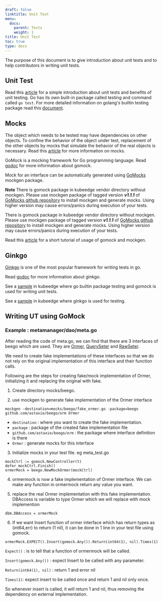```yaml
---
draft: false
linktitle: Unit Test
menu:
  docs:
    parent: Tests
    weight: 1
title: Unit Test
toc: true
type: docs
---
```

The purpose of this document is to give introduction about unit tests and to help contributors in writing unit tests.

## Unit Test

Read this [article](http://softwaretestingfundamentals.com/unit-testing/) for a simple introduction about unit tests and benefits of unit testing. Go has its own built-in package called testing and command called ```go test```.
For more detailed information on golang's builtin testing package read this [document](https://golang.org/pkg/testing/).

## Mocks

 The object which needs to be tested may have dependencies on other objects. To confine the behavior of the object under test, replacement of the other objects by mocks that simulate the behavior of the real objects is necessary.
 Read this [article](https://medium.com/@piraveenaparalogarajah/what-is-mocking-in-testing-d4b0f2dbe20a) for more information on mocks.

 GoMock is a mocking framework for Go programming language.
 Read [godoc](https://godoc.org/github.com/golang/mock/gomock) for more information about gomock.

 Mock for an interface can be automatically generated using [GoMocks](https://github.com/golang/mock) mockgen package.

 **Note** There is gomock package in kubeedge vendor directory without mockgen. Please use mockgen package of tagged version ***v1.1.1*** of [GoMocks github repository](https://github.com/golang/mock) to install mockgen and generate mocks. Using higher version may cause errors/panics during execution of your tests.

There is gomock package in kubeedge vendor directory without mockgen. Please use mockgen package of tagged version ***v1.1.1*** of [GoMocks github repository](https://github.com/golang/mock) to install mockgen and generate mocks. Using higher version may cause errors/panics during execution of your tests.

 Read this [article](https://blog.codecentric.de/en/2017/08/gomock-tutorial/) for a short tutorial of usage of gomock and mockgen.

## Ginkgo

 [Ginkgo](https://onsi.github.io/ginkgo/) is one of the most popular framework for writing tests in go.

 Read [godoc](https://godoc.org/github.com/onsi/ginkgo) for more information about ginkgo.

See a [sample](https://github.com/kubeedge/kubeedge/tree/master/edge/pkg/metamanager/dao/meta_test.go) in kubeedge where go builtin package testing and gomock is used for writing unit tests.

See a [sample](https://github.com/kubeedge/kubeedge/tree/master/edge/pkg/devicetwin/dtmodule/dtmodule_test.go) in kubeedge where ginkgo is used for testing.

## Writing UT using GoMock

### Example : metamanager/dao/meta.go

After reading the code of meta.go, we can find that there are 3 interfaces of beego which are used. They are [Ormer](https://github.com/kubeedge/kubeedge/tree/master/vendor/github.com/astaxie/beego/orm/types.go), [QuerySeter](https://github.com/kubeedge/kubeedge/tree/master/vendor/github.com/astaxie/beego/orm/types.go) and [RawSeter](https://github.com/kubeedge/kubeedge/tree/master/vendor/github.com/astaxie/beego/orm/types.go).

We need to create fake implementations of these interfaces so that we do not rely on the original implementation of this interface and their function calls.

Following are the steps for creating fake/mock implementation of Ormer, initializing it and replacing the original with fake.

1. Create directory mocks/beego.

2. use mockgen to generate fake implementation of the Ormer interface
```shell
mockgen -destination=mocks/beego/fake_ormer.go -package=beego github.com/astaxie/beego/orm Ormer
```
- `destination` : where you want to create the fake implementation.
- `package` : package of the created fake implementation file
- `github.com/astaxie/beego/orm` : the package where interface definition is there
- `Ormer` : generate mocks for this interface

3. Initialize mocks in your test file. eg meta_test.go
```shell
mockCtrl := gomock.NewController(t)
defer mockCtrl.Finish()
ormerMock = beego.NewMockOrmer(mockCtrl)
```

4. ormermock is now a fake implementation of Ormer interface. We can make any function in ormermock return any value you want.

5. replace the real Ormer implementation with this fake implementation. DBAccess is variable to type Ormer which we will replace with mock implemention
```shell
dbm.DBAccess = ormerMock
```

6. If we want Insert function of ormer interface which has return types as (int64,err) to return (1 nil), it can be done in 1 line in your test file using gomock.
```shell
ormerMock.EXPECT().Insert(gomock.Any()).Return(int64(1), nil).Times(1)
```

``Expect()`` : is to tell that a function of ormermock will be called.

``Insert(gomock.Any())`` : expect Insert to be called with any parameter.

``Return(int64(1), nil)`` : return 1 and error nil

``Times(1)``: expect insert to be called once and return 1 and nil only once.

So whenever insert is called, it will return 1 and nil, thus removing the dependency on external implementation.
